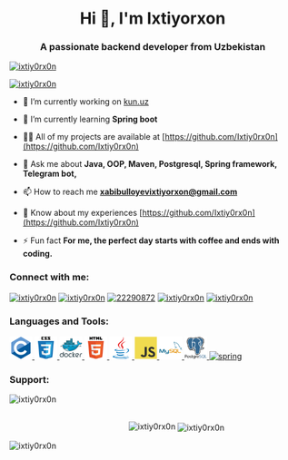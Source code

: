 <h1 align="center">Hi 👋, I'm Ixtiyorxon</h1>
<h3 align="center">A passionate backend developer from Uzbekistan</h3>



<p align="left"> <a href="https://github.com/ryo-ma/github-profile-trophy"><img src="https://github-profile-trophy.vercel.app/?username=ixtiy0rx0n" alt="ixtiy0rx0n" /></a> </p>

<p align="left"> <a href="https://twitter.com/ixtiy0rx0n" target="blank"><img src="https://img.shields.io/twitter/follow/ixtiy0rx0n?logo=twitter&style=for-the-badge" alt="ixtiy0rx0n" /></a> </p>

- 🔭 I’m currently working on [kun.uz](github.com.ixtiy0rx0n/kunUz)

- 🌱 I’m currently learning **Spring boot**

- 👨‍💻 All of my projects are available at [https://github.com/Ixtiy0rx0n](https://github.com/Ixtiy0rx0n)

- 💬 Ask me about **Java, OOP, Maven, Postgresql, Spring framework, Telegram bot,**

- 📫 How to reach me **xabibulloyevixtiyorxon@gmail.com**

- 📄 Know about my experiences [https://github.com/Ixtiy0rx0n](https://github.com/Ixtiy0rx0n)

- ⚡ Fun fact **For me, the perfect day starts with coffee and ends with coding.**

<h3 align="left">Connect with me:</h3>
<p align="left">
<a href="https://twitter.com/ixtiy0rx0n" target="blank"><img align="center" src="https://raw.githubusercontent.com/rahuldkjain/github-profile-readme-generator/master/src/images/icons/Social/twitter.svg" alt="ixtiy0rx0n" height="30" width="40" /></a>
<a href="https://linkedin.com/in/ixtiy0rx0n" target="blank"><img align="center" src="https://raw.githubusercontent.com/rahuldkjain/github-profile-readme-generator/master/src/images/icons/Social/linked-in-alt.svg" alt="ixtiy0rx0n" height="30" width="40" /></a>
<a href="https://stackoverflow.com/users/22290872" target="blank"><img align="center" src="https://raw.githubusercontent.com/rahuldkjain/github-profile-readme-generator/master/src/images/icons/Social/stack-overflow.svg" alt="22290872" height="30" width="40" /></a>
<a href="https://fb.com/ixtiy0rx0n" target="blank"><img align="center" src="https://raw.githubusercontent.com/rahuldkjain/github-profile-readme-generator/master/src/images/icons/Social/facebook.svg" alt="ixtiy0rx0n" height="30" width="40" /></a>
<a href="https://instagram.com/ixtiy0rx0n" target="blank"><img align="center" src="https://raw.githubusercontent.com/rahuldkjain/github-profile-readme-generator/master/src/images/icons/Social/instagram.svg" alt="ixtiy0rx0n" height="30" width="40" /></a>
</p>

<h3 align="left">Languages and Tools:</h3>
<p align="left"> <a href="https://www.cprogramming.com/" target="_blank" rel="noreferrer"> <img src="https://raw.githubusercontent.com/devicons/devicon/master/icons/c/c-original.svg" alt="c" width="40" height="40"/> </a> 
    <a href="https://www.w3schools.com/css/" target="_blank" rel="noreferrer"> <img src="https://raw.githubusercontent.com/devicons/devicon/master/icons/css3/css3-original-wordmark.svg" alt="css3" width="40" height="40"/> </a> 
    <a href="https://www.docker.com/" target="_blank" rel="noreferrer"> <img src="https://raw.githubusercontent.com/devicons/devicon/master/icons/docker/docker-original-wordmark.svg" alt="docker" width="40" height="40"/> </a> 
    <a href="https://www.w3.org/html/" target="_blank" rel="noreferrer"> <img src="https://raw.githubusercontent.com/devicons/devicon/master/icons/html5/html5-original-wordmark.svg" alt="html5" width="40" height="40"/> </a> 
    <a href="https://www.java.com" target="_blank" rel="noreferrer"> <img src="https://raw.githubusercontent.com/devicons/devicon/master/icons/java/java-original.svg" alt="java" width="40" height="40"/> </a> 
    <a href="https://developer.mozilla.org/en-US/docs/Web/JavaScript" target="_blank" rel="noreferrer"> <img src="https://raw.githubusercontent.com/devicons/devicon/master/icons/javascript/javascript-original.svg" alt="javascript" width="40" height="40"/> </a> 
    <a href="https://www.mysql.com/" target="_blank" rel="noreferrer"> <img src="https://raw.githubusercontent.com/devicons/devicon/master/icons/mysql/mysql-original-wordmark.svg" alt="mysql" width="40" height="40"/> </a> <a href="https://www.postgresql.org" target="_blank" rel="noreferrer"> <img src="https://raw.githubusercontent.com/devicons/devicon/master/icons/postgresql/postgresql-original-wordmark.svg" alt="postgresql" width="40" height="40"/> </a> <a href="https://spring.io/" target="_blank" rel="noreferrer"> <img src="https://www.vectorlogo.zone/logos/springio/springio-icon.svg" alt="spring" width="40" height="40"/> </a> </p>

<h3 align="left">Support:</h3>
<p><a href="https://www.buymeacoffee.com/ixtiy0rx0n"> <img align="left" src="https://cdn.buymeacoffee.com/buttons/v2/default-yellow.png" height="50" width="210" alt="ixtiy0rx0n" /></a></p><br><br>

<p><img align="left" src="https://github-readme-stats.vercel.app/api/top-langs?username=ixtiy0rx0n&show_icons=true&locale=en&layout=compact" alt="ixtiy0rx0n" /></p>

<p>&nbsp;<img align="center" src="https://github-readme-stats.vercel.app/api?username=ixtiy0rx0n&show_icons=true&locale=en" alt="ixtiy0rx0n" /></p>

<p><img align="center" src="https://github-readme-streak-stats.herokuapp.com/?user=ixtiy0rx0n&" alt="ixtiy0rx0n" /></p>
